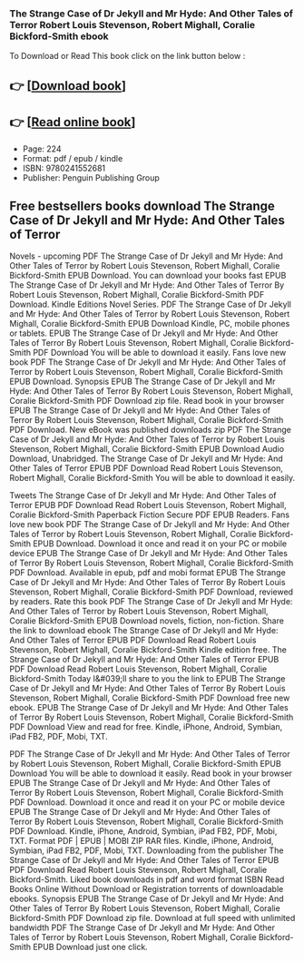 ### The Strange Case of Dr Jekyll and Mr Hyde: And Other Tales of Terror Robert Louis Stevenson, Robert Mighall, Coralie Bickford-Smith ebook

To Download or Read This book click on the link button below :

## 👉  [**[Download book](http://get-pdfs.com/download.php?group=book&from=github.com&id=722041&lnk=1081 "Download book")**]

## 👉  [**[Read online book](http://get-pdfs.com/download.php?group=book&from=github.com&id=722041&lnk=1081 "Read online book")**]


* Page: 224
* Format: pdf / epub / kindle
* ISBN: 9780241552681
* Publisher: Penguin Publishing Group



## Free bestsellers books download The Strange Case of Dr Jekyll and Mr Hyde: And Other Tales of Terror 


Novels - upcoming PDF The Strange Case of Dr Jekyll and Mr Hyde: And Other Tales of Terror by Robert Louis Stevenson, Robert Mighall, Coralie Bickford-Smith EPUB Download. You can download your books fast EPUB The Strange Case of Dr Jekyll and Mr Hyde: And Other Tales of Terror By Robert Louis Stevenson, Robert Mighall, Coralie Bickford-Smith PDF Download. Kindle Editions Novel Series. PDF The Strange Case of Dr Jekyll and Mr Hyde: And Other Tales of Terror by Robert Louis Stevenson, Robert Mighall, Coralie Bickford-Smith EPUB Download Kindle, PC, mobile phones or tablets. EPUB The Strange Case of Dr Jekyll and Mr Hyde: And Other Tales of Terror By Robert Louis Stevenson, Robert Mighall, Coralie Bickford-Smith PDF Download You will be able to download it easily. Fans love new book PDF The Strange Case of Dr Jekyll and Mr Hyde: And Other Tales of Terror by Robert Louis Stevenson, Robert Mighall, Coralie Bickford-Smith EPUB Download. Synopsis EPUB The Strange Case of Dr Jekyll and Mr Hyde: And Other Tales of Terror By Robert Louis Stevenson, Robert Mighall, Coralie Bickford-Smith PDF Download zip file. Read book in your browser EPUB The Strange Case of Dr Jekyll and Mr Hyde: And Other Tales of Terror By Robert Louis Stevenson, Robert Mighall, Coralie Bickford-Smith PDF Download. New eBook was published downloads zip PDF The Strange Case of Dr Jekyll and Mr Hyde: And Other Tales of Terror by Robert Louis Stevenson, Robert Mighall, Coralie Bickford-Smith EPUB Download Audio Download, Unabridged. The Strange Case of Dr Jekyll and Mr Hyde: And Other Tales of Terror EPUB PDF Download Read Robert Louis Stevenson, Robert Mighall, Coralie Bickford-Smith You will be able to download it easily.

Tweets The Strange Case of Dr Jekyll and Mr Hyde: And Other Tales of Terror EPUB PDF Download Read Robert Louis Stevenson, Robert Mighall, Coralie Bickford-Smith Paperback Fiction Secure PDF EPUB Readers. Fans love new book PDF The Strange Case of Dr Jekyll and Mr Hyde: And Other Tales of Terror by Robert Louis Stevenson, Robert Mighall, Coralie Bickford-Smith EPUB Download. Download it once and read it on your PC or mobile device EPUB The Strange Case of Dr Jekyll and Mr Hyde: And Other Tales of Terror By Robert Louis Stevenson, Robert Mighall, Coralie Bickford-Smith PDF Download. Available in epub, pdf and mobi format EPUB The Strange Case of Dr Jekyll and Mr Hyde: And Other Tales of Terror By Robert Louis Stevenson, Robert Mighall, Coralie Bickford-Smith PDF Download, reviewed by readers. Rate this book PDF The Strange Case of Dr Jekyll and Mr Hyde: And Other Tales of Terror by Robert Louis Stevenson, Robert Mighall, Coralie Bickford-Smith EPUB Download novels, fiction, non-fiction. Share the link to download ebook The Strange Case of Dr Jekyll and Mr Hyde: And Other Tales of Terror EPUB PDF Download Read Robert Louis Stevenson, Robert Mighall, Coralie Bickford-Smith Kindle edition free. The Strange Case of Dr Jekyll and Mr Hyde: And Other Tales of Terror EPUB PDF Download Read Robert Louis Stevenson, Robert Mighall, Coralie Bickford-Smith Today I&amp;#039;ll share to you the link to EPUB The Strange Case of Dr Jekyll and Mr Hyde: And Other Tales of Terror By Robert Louis Stevenson, Robert Mighall, Coralie Bickford-Smith PDF Download free new ebook. EPUB The Strange Case of Dr Jekyll and Mr Hyde: And Other Tales of Terror By Robert Louis Stevenson, Robert Mighall, Coralie Bickford-Smith PDF Download View and read for free. Kindle, iPhone, Android, Symbian, iPad FB2, PDF, Mobi, TXT.

PDF The Strange Case of Dr Jekyll and Mr Hyde: And Other Tales of Terror by Robert Louis Stevenson, Robert Mighall, Coralie Bickford-Smith EPUB Download You will be able to download it easily. Read book in your browser EPUB The Strange Case of Dr Jekyll and Mr Hyde: And Other Tales of Terror By Robert Louis Stevenson, Robert Mighall, Coralie Bickford-Smith PDF Download. Download it once and read it on your PC or mobile device EPUB The Strange Case of Dr Jekyll and Mr Hyde: And Other Tales of Terror By Robert Louis Stevenson, Robert Mighall, Coralie Bickford-Smith PDF Download. Kindle, iPhone, Android, Symbian, iPad FB2, PDF, Mobi, TXT. Format PDF | EPUB | MOBI ZIP RAR files. Kindle, iPhone, Android, Symbian, iPad FB2, PDF, Mobi, TXT. Downloading from the publisher The Strange Case of Dr Jekyll and Mr Hyde: And Other Tales of Terror EPUB PDF Download Read Robert Louis Stevenson, Robert Mighall, Coralie Bickford-Smith. Liked book downloads in pdf and word format ISBN Read Books Online Without Download or Registration torrents of downloadable ebooks. Synopsis EPUB The Strange Case of Dr Jekyll and Mr Hyde: And Other Tales of Terror By Robert Louis Stevenson, Robert Mighall, Coralie Bickford-Smith PDF Download zip file. Download at full speed with unlimited bandwidth PDF The Strange Case of Dr Jekyll and Mr Hyde: And Other Tales of Terror by Robert Louis Stevenson, Robert Mighall, Coralie Bickford-Smith EPUB Download just one click.





